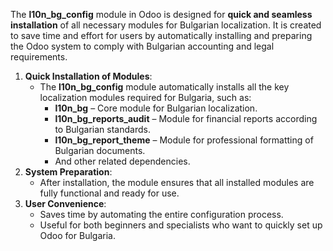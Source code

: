 The **l10n_bg_config** module in Odoo is designed for **quick and seamless installation** of all necessary modules for Bulgarian localization. It is created to save time and effort for users by automatically installing and preparing the Odoo system to comply with Bulgarian accounting and legal requirements.
1. **Quick Installation of Modules**:
    - The **l10n_bg_config** module automatically installs all the key localization modules required for Bulgaria, such as:
        - **l10n_bg** – Core module for Bulgarian localization.
        - **l10n_bg_reports_audit** – Module for financial reports according to Bulgarian standards.
        - **l10n_bg_report_theme** – Module for professional formatting of Bulgarian documents.
        - And other related dependencies.
2. **System Preparation**:
    - After installation, the module ensures that all installed modules are fully functional and ready for use.
3. **User Convenience**:
    - Saves time by automating the entire configuration process.
    - Useful for both beginners and specialists who want to quickly set up Odoo for Bulgaria.
